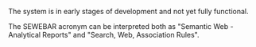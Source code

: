 The system is in early stages of development and not yet fully functional.

The SEWEBAR acronym can be interpreted both as "Semantic Web - Analytical Reports" and "Search, Web, Association Rules".